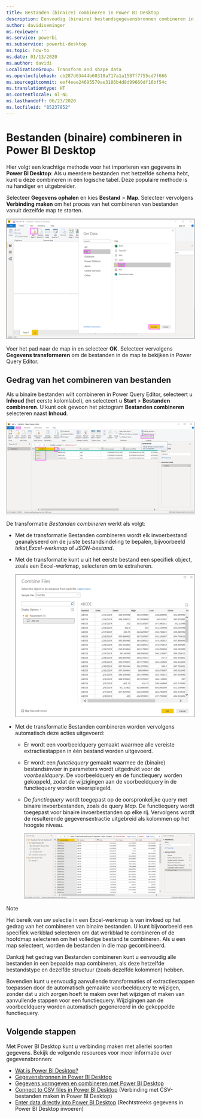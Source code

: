 ```yaml
---
title: Bestanden (binaire) combineren in Power BI Desktop
description: Eenvoudig (binaire) bestandsgegevensbronnen combineren in Power BI Desktop
author: davidiseminger
ms.reviewer: ''
ms.service: powerbi
ms.subservice: powerbi-desktop
ms.topic: how-to
ms.date: 01/13/2020
ms.author: davidi
LocalizationGroup: Transform and shape data
ms.openlocfilehash: cb287d63444b60318a717a1a1587f7755cd7f666
ms.sourcegitcommit: eef4eee24695570ae3186b4d8d99660df16bf54c
ms.translationtype: HT
ms.contentlocale: nl-NL
ms.lasthandoff: 06/23/2020
ms.locfileid: "85237852"
---
```

# <a name="combine-files-binaries-in-power-bi-desktop"></a>Bestanden (binaire) combineren in Power BI Desktop

Hier volgt een krachtige methode voor het importeren van gegevens in **Power BI Desktop**: Als u meerdere bestanden met hetzelfde schema hebt, kunt u deze combineren in één logische tabel. Deze populaire methode is nu handiger en uitgebreider.

Selecteer **Gegevens ophalen** en kies **Bestand** > **Map**. Selecteer vervolgens **Verbinding maken** om het proces van het combineren van bestanden vanuit dezelfde map te starten.

![Verbinding maken met bestandsmap, dialoogvenster Gegevens ophalen, Power BI Desktop](media/desktop-combine-binaries/combine-binaries_1.png)

Voer het pad naar de map in en selecteer **OK**. Selecteer vervolgens **Gegevens transformeren** om de bestanden in de map te bekijken in Power Query Editor.

## <a name="combine-files-behavior"></a>Gedrag van het combineren van bestanden

Als u binaire bestanden wilt combineren in Power Query Editor, selecteert u **Inhoud** (het eerste kolomlabel), en selecteert u **Start** > **Bestanden combineren**. U kunt ook gewoon het pictogram **Bestanden combineren** selecteren naast **Inhoud**.

![Opdracht Bestanden combineren, Power Query Editor, Power BI Desktop](media/desktop-combine-binaries/combine-binaries_2a.png)

De transformatie *Bestanden combineren* werkt als volgt:

* Met de transformatie Bestanden combineren wordt elk invoerbestand geanalyseerd om de juiste bestandsindeling te bepalen, bijvoorbeeld *tekst*,*Excel-werkmap* of *JSON-bestand*.
* Met de transformatie kunt u uit het eerste bestand een specifiek object, zoals een Excel-werkmap, selecteren om te extraheren.
  
  ![Dialoogvenster Bestanden combineren, Power Query Editor, Power BI Desktop](media/desktop-combine-binaries/combine-binaries_3.png)
* Met de transformatie Bestanden combineren worden vervolgens automatisch deze acties uitgevoerd:
  
  * Er wordt een voorbeeldquery gemaakt waarmee alle vereiste extractiestappen in één bestand worden uitgevoerd.
  * Er wordt een *functiequery* gemaakt waarmee de (binaire) bestandsinvoer in parameters wordt uitgedrukt voor de *voorbeeldquery*. De voorbeeldquery en de functiequery worden gekoppeld, zodat de wijzigingen aan de voorbeeldquery in de functiequery worden weerspiegeld.
  * De *functiequery* wordt toegepast op de oorspronkelijke query met binaire invoerbestanden, zoals de query *Map*. De functiequery wordt toegepast voor binaire invoerbestanden op elke rij. Vervolgens wordt de resulterende gegevensextractie uitgebreid als kolommen op het hoogste niveau.

    ![Resultaten van de transformatie Bestanden combineren, Power Query Editor, Power BI Desktop](media/desktop-combine-binaries/combine-binaries_4.png)

> [!NOTE]
> Het bereik van uw selectie in een Excel-werkmap is van invloed op het gedrag van het combineren van binaire bestanden. U kunt bijvoorbeeld een specifiek werkblad selecteren om dat werkblad te combineren of de hoofdmap selecteren om het volledige bestand te combineren. Als u een map selecteert, worden de bestanden in die map gecombineerd. 

Dankzij het gedrag van Bestanden combineren kunt u eenvoudig alle bestanden in een bepaalde map combineren, als deze hetzelfde bestandstype en dezelfde structuur (zoals dezelfde kolommen) hebben.

Bovendien kunt u eenvoudig aanvullende transformaties of extractiestappen toepassen door de automatisch gemaakte voorbeeldquery te wijzigen, zonder dat u zich zorgen hoeft te maken over het wijzigen of maken van aanvullende stappen voor een functiequery. Wijzigingen aan de voorbeeldquery worden automatisch gegenereerd in de gekoppelde functiequery.

## <a name="next-steps"></a>Volgende stappen

Met Power BI Desktop kunt u verbinding maken met allerlei soorten gegevens. Bekijk de volgende resources voor meer informatie over gegevensbronnen:

* [Wat is Power BI Desktop?](../fundamentals/desktop-what-is-desktop.md)
* [Gegevensbronnen in Power BI Desktop](../connect-data/desktop-data-sources.md)
* [Gegevens vormgeven en combineren met Power BI Desktop](../connect-data/desktop-shape-and-combine-data.md)
* [Connect to CSV files in Power BI Desktop](../connect-data/desktop-connect-csv.md) (Verbinding met CSV-bestanden maken in Power BI Desktop)
* [Enter data directly into Power BI Desktop](../connect-data/desktop-enter-data-directly-into-desktop.md) (Rechtstreeks gegevens in Power BI Desktop invoeren)
